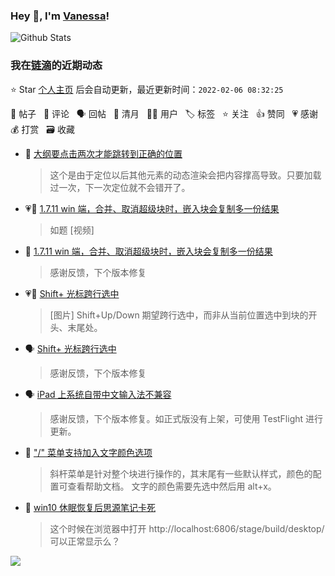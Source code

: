 ### Hey 👋, I'm [Vanessa](http://vanessa.b3log.org/)!

![Github Stats](https://github-readme-stats.vercel.app/api?username=Vanessa219&show_icons=true)

<!--events start -->

### 我在[链滴](https://ld246.com)的近期动态

⭐️ Star [个人主页](https://github.com/Vanessa219/Vanessa219) 后会自动更新，最近更新时间：`2022-02-06 08:32:25`

📝 帖子 &nbsp; 💬 评论 &nbsp; 🗣 回帖 &nbsp; 🌙 清月 &nbsp; 👨‍💻 用户 &nbsp; 🏷️ 标签 &nbsp; ⭐️ 关注 &nbsp; 👍 赞同 &nbsp; 💗 感谢 &nbsp; 💰 打赏 &nbsp; 🗃 收藏

* 💬 [大纲要点击两次才能跳转到正确的位置](https://ld246.com/article/1643951809312/comment/1643954296011#comments)

  > 这个是由于定位以后其他元素的动态渲染会把内容撑高导致。只要加载过一次，下一次定位就不会错开了。
* 💗📝 [1.7.11 win 端，合并、取消超级块时，嵌入块会复制多一份结果](https://ld246.com/article/1643865776013)

  > 如题 [视频]
* 💬 [1.7.11 win 端，合并、取消超级块时，嵌入块会复制多一份结果](https://ld246.com/article/1643865776013/comment/1643899530509#comments)

  > 感谢反馈，下个版本修复
* 💗📝 [Shift+ 光标跨行选中](https://ld246.com/article/1643814640210)

  > [图片] Shift+Up/Down 期望跨行选中，而非从当前位置选中到块的开头、末尾处。
* 🗣 [Shift+ 光标跨行选中](https://ld246.com/article/1643814640210/comment/1643863493134#comments)

  > 感谢反馈，下个版本修复
* 🗣 [iPad 上系统自带中文输入法不兼容](https://ld246.com/article/1643473862873/comment/1643813765839#comments)

  > 感谢反馈，下个版本修复。如正式版没有上架，可使用 TestFlight 进行更新。
* 💬 ["/" 菜单支持加入文字颜色选项](https://ld246.com/article/1640346338749/comment/1643781183409#comments)

  > 斜杆菜单是针对整个块进行操作的，其末尾有一些默认样式，颜色的配置可查看帮助文档。 文字的颜色需要先选中然后用 alt+x。
* 💬 [win10 休眠恢复后思源笔记卡死](https://ld246.com/article/1643437285849/comment/1643780903962#comments)

  > 这个时候在浏览器中打开 http://localhost:6806/stage/build/desktop/ 可以正常显示么？


<!--events end -->

<a title="Hits" target="_blank" href="https://github.com/Vanessa219/Vanessa219"><img src="https://hits.b3log.org/Vanessa219/Vanessa219.svg"></a>
